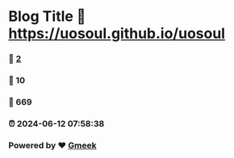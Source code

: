# Blog Title :link: https://uosoul.github.io/uosoul 
### :page_facing_up: [2](https://uosoul.github.io/uosoul/tag.html) 
### :speech_balloon: 10 
### :hibiscus: 669 
### :alarm_clock: 2024-06-12 07:58:38 
### Powered by :heart: [Gmeek](https://github.com/Meekdai/Gmeek)
